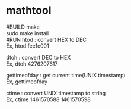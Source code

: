 # mathtool
#BUILD
make  
sudo make install  
#RUN
htod : convert HEX to DEC  
       Ex, htod fee1c001  
  
dtoh : convert DEC to HEX  
       Ex, dtoh 4276207617  

gettimeofday : get current time(UNIX timestamp)  
       Ex, gettimeofday
  
ctime : convert UNIX timestamp to string  
       Ex, ctime 1461570588 1461570598

